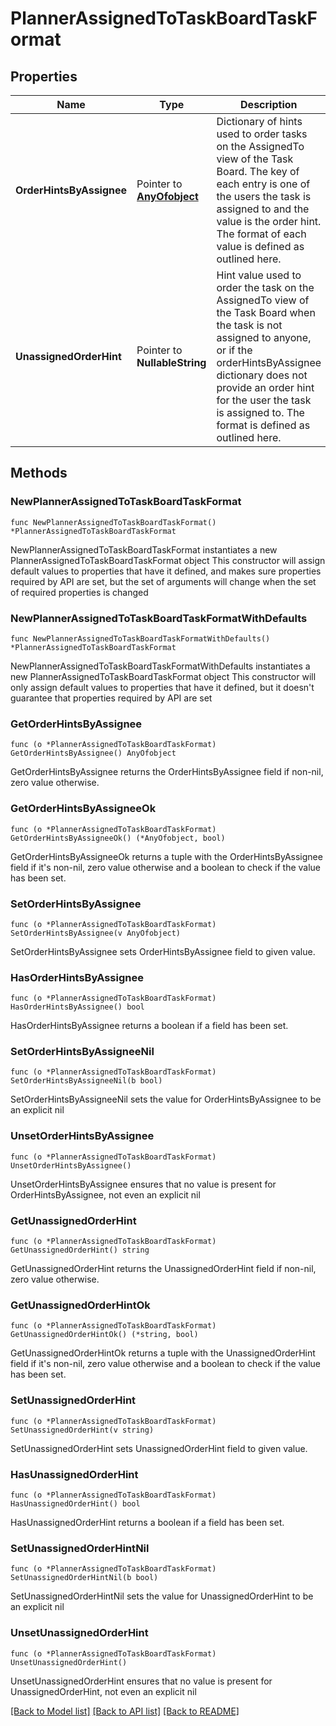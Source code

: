 # PlannerAssignedToTaskBoardTaskFormat

## Properties

Name | Type | Description | Notes
------------ | ------------- | ------------- | -------------
**OrderHintsByAssignee** | Pointer to [**AnyOfobject**](anyOf&lt;object&gt;.md) | Dictionary of hints used to order tasks on the AssignedTo view of the Task Board. The key of each entry is one of the users the task is assigned to and the value is the order hint. The format of each value is defined as outlined here. | [optional] 
**UnassignedOrderHint** | Pointer to **NullableString** | Hint value used to order the task on the AssignedTo view of the Task Board when the task is not assigned to anyone, or if the orderHintsByAssignee dictionary does not provide an order hint for the user the task is assigned to. The format is defined as outlined here. | [optional] 

## Methods

### NewPlannerAssignedToTaskBoardTaskFormat

`func NewPlannerAssignedToTaskBoardTaskFormat() *PlannerAssignedToTaskBoardTaskFormat`

NewPlannerAssignedToTaskBoardTaskFormat instantiates a new PlannerAssignedToTaskBoardTaskFormat object
This constructor will assign default values to properties that have it defined,
and makes sure properties required by API are set, but the set of arguments
will change when the set of required properties is changed

### NewPlannerAssignedToTaskBoardTaskFormatWithDefaults

`func NewPlannerAssignedToTaskBoardTaskFormatWithDefaults() *PlannerAssignedToTaskBoardTaskFormat`

NewPlannerAssignedToTaskBoardTaskFormatWithDefaults instantiates a new PlannerAssignedToTaskBoardTaskFormat object
This constructor will only assign default values to properties that have it defined,
but it doesn't guarantee that properties required by API are set

### GetOrderHintsByAssignee

`func (o *PlannerAssignedToTaskBoardTaskFormat) GetOrderHintsByAssignee() AnyOfobject`

GetOrderHintsByAssignee returns the OrderHintsByAssignee field if non-nil, zero value otherwise.

### GetOrderHintsByAssigneeOk

`func (o *PlannerAssignedToTaskBoardTaskFormat) GetOrderHintsByAssigneeOk() (*AnyOfobject, bool)`

GetOrderHintsByAssigneeOk returns a tuple with the OrderHintsByAssignee field if it's non-nil, zero value otherwise
and a boolean to check if the value has been set.

### SetOrderHintsByAssignee

`func (o *PlannerAssignedToTaskBoardTaskFormat) SetOrderHintsByAssignee(v AnyOfobject)`

SetOrderHintsByAssignee sets OrderHintsByAssignee field to given value.

### HasOrderHintsByAssignee

`func (o *PlannerAssignedToTaskBoardTaskFormat) HasOrderHintsByAssignee() bool`

HasOrderHintsByAssignee returns a boolean if a field has been set.

### SetOrderHintsByAssigneeNil

`func (o *PlannerAssignedToTaskBoardTaskFormat) SetOrderHintsByAssigneeNil(b bool)`

 SetOrderHintsByAssigneeNil sets the value for OrderHintsByAssignee to be an explicit nil

### UnsetOrderHintsByAssignee
`func (o *PlannerAssignedToTaskBoardTaskFormat) UnsetOrderHintsByAssignee()`

UnsetOrderHintsByAssignee ensures that no value is present for OrderHintsByAssignee, not even an explicit nil
### GetUnassignedOrderHint

`func (o *PlannerAssignedToTaskBoardTaskFormat) GetUnassignedOrderHint() string`

GetUnassignedOrderHint returns the UnassignedOrderHint field if non-nil, zero value otherwise.

### GetUnassignedOrderHintOk

`func (o *PlannerAssignedToTaskBoardTaskFormat) GetUnassignedOrderHintOk() (*string, bool)`

GetUnassignedOrderHintOk returns a tuple with the UnassignedOrderHint field if it's non-nil, zero value otherwise
and a boolean to check if the value has been set.

### SetUnassignedOrderHint

`func (o *PlannerAssignedToTaskBoardTaskFormat) SetUnassignedOrderHint(v string)`

SetUnassignedOrderHint sets UnassignedOrderHint field to given value.

### HasUnassignedOrderHint

`func (o *PlannerAssignedToTaskBoardTaskFormat) HasUnassignedOrderHint() bool`

HasUnassignedOrderHint returns a boolean if a field has been set.

### SetUnassignedOrderHintNil

`func (o *PlannerAssignedToTaskBoardTaskFormat) SetUnassignedOrderHintNil(b bool)`

 SetUnassignedOrderHintNil sets the value for UnassignedOrderHint to be an explicit nil

### UnsetUnassignedOrderHint
`func (o *PlannerAssignedToTaskBoardTaskFormat) UnsetUnassignedOrderHint()`

UnsetUnassignedOrderHint ensures that no value is present for UnassignedOrderHint, not even an explicit nil

[[Back to Model list]](../README.md#documentation-for-models) [[Back to API list]](../README.md#documentation-for-api-endpoints) [[Back to README]](../README.md)


